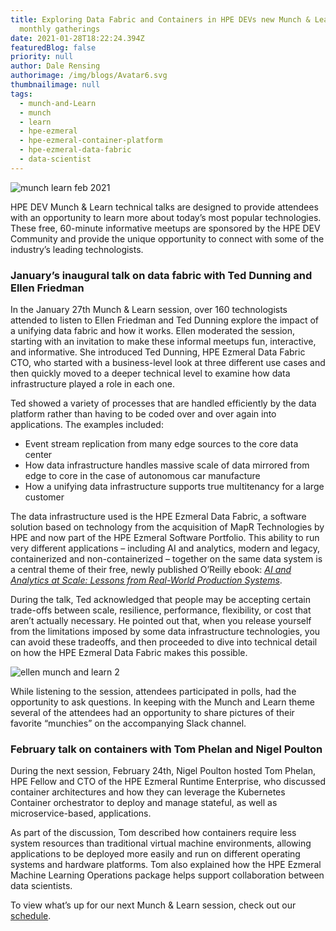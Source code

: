 ```yaml
---
title: Exploring Data Fabric and Containers in HPE DEVs new Munch & Learn
  monthly gatherings
date: 2021-01-28T18:22:24.394Z
featuredBlog: false
priority: null
author: Dale Rensing
authorimage: /img/blogs/Avatar6.svg
thumbnailimage: null
tags:
  - munch-and-Learn
  - munch
  - learn
  - hpe-ezmeral
  - hpe-ezmeral-container-platform
  - hpe-ezmeral-data-fabric
  - data-scientist
---
```

![munch learn feb 2021](https://hpe-developer-portal.s3.amazonaws.com/uploads/media/2020/12/munch-learn-feb-2021-1611858129501.jpg)

HPE DEV Munch & Learn technical talks are designed to provide attendees with an opportunity to learn more about today’s most popular technologies. These free, 60-minute informative meetups are sponsored by the HPE DEV Community and provide the unique opportunity to connect with some of the industry’s leading technologists.    

### January’s inaugural talk on data fabric with Ted Dunning and Ellen Friedman

In the January 27th Munch & Learn session, over 160 technologists attended to listen to Ellen Friedman and Ted Dunning explore the impact of a unifying data fabric and how it works. Ellen moderated the session, starting with an invitation to make these informal meetups fun, interactive, and informative. She introduced Ted Dunning, HPE Ezmeral Data Fabric CTO, who started with a business-level look at three different use cases and then quickly moved to a deeper technical level to examine how data infrastructure played a role in each one.    

Ted showed a variety of processes that are handled efficiently by the data platform rather than having to be coded over and over again into applications. The examples included:

* Event stream replication from many edge sources to the core data center
* How data infrastructure handles massive scale of data mirrored from edge to core in the case of autonomous car manufacture
* How a unifying data infrastructure supports true multitenancy for a large customer

The data infrastructure used is the HPE Ezmeral Data Fabric, a software solution based on technology from the acquisition of MapR Technologies by HPE and now part of the HPE Ezmeral Software Portfolio. This ability to run very different applications – including AI and analytics, modern and legacy, containerized and non-containerized – together on the same data system is a central theme of their free, newly published O’Reilly ebook: *[AI and Analytics at Scale: Lessons from Real-World Production Systems](https://www.hpe.com/us/en/resources/software/ai-and-analytics-systems.html)*.

During the talk, Ted acknowledged that people may be accepting certain trade-offs between scale, resilience, performance, flexibility, or cost that aren’t actually necessary. He pointed out that, when you release yourself from the limitations imposed by some data infrastructure technologies, you can avoid these tradeoffs, and then proceeded to dive into technical detail on how the HPE Ezmeral Data Fabric makes this possible.

![ellen munch and learn 2](https://hpe-developer-portal.s3.amazonaws.com/uploads/media/2020/12/ellen-munch-and-learn-2-1612197191552.jpg)

While listening to the session, attendees participated in polls, had the opportunity to ask questions. In keeping with the Munch and Learn theme several of the attendees had an opportunity to share pictures of their favorite “munchies” on the accompanying Slack channel. 

### February talk on containers with Tom Phelan and Nigel Poulton

During the next session, February 24th, Nigel Poulton hosted Tom Phelan, HPE Fellow and CTO of the HPE Ezmeral Runtime Enterprise, who discussed container architectures and how they can leverage the Kubernetes Container orchestrator to deploy and manage stateful, as well as microservice-based, applications.

As part of the discussion, Tom described how containers require less system resources than traditional virtual machine environments, allowing applications to be deployed more easily and run on different operating systems and hardware platforms. Tom also explained how the HPE Ezmeral Machine Learning Operations package helps support collaboration between data scientists.

To view what’s up for our next Munch & Learn session, check out our [schedule](/blog/munch-and-learn).
